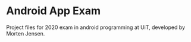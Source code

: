 # Android App Exam

Project files for 2020 exam in android programming at UiT, developed by Morten Jensen.